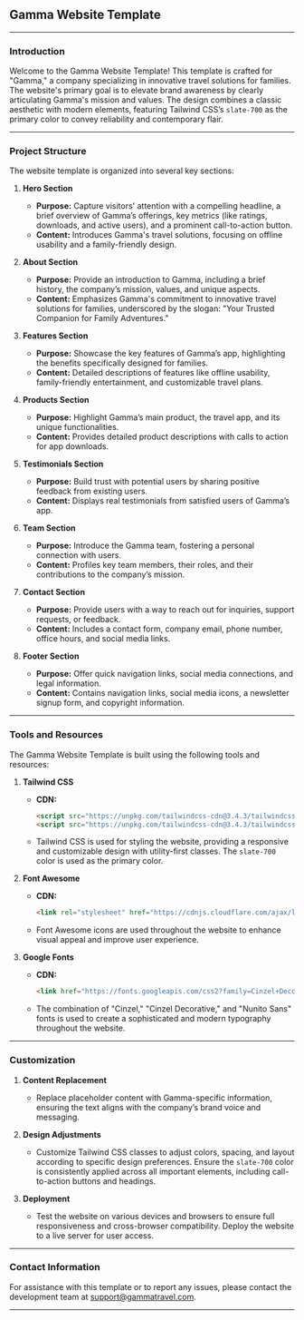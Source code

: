 ## Gamma Website Template

---

### Introduction

Welcome to the Gamma Website Template! This template is crafted for "Gamma," a company specializing in innovative travel solutions for families. The website's primary goal is to elevate brand awareness by clearly articulating Gamma's mission and values. The design combines a classic aesthetic with modern elements, featuring Tailwind CSS’s `slate-700` as the primary color to convey reliability and contemporary flair.

---

### Project Structure

The website template is organized into several key sections:

1. **Hero Section**
   - **Purpose:** Capture visitors' attention with a compelling headline, a brief overview of Gamma’s offerings, key metrics (like ratings, downloads, and active users), and a prominent call-to-action button.
   - **Content:** Introduces Gamma's travel solutions, focusing on offline usability and a family-friendly design.

2. **About Section**
   - **Purpose:** Provide an introduction to Gamma, including a brief history, the company’s mission, values, and unique aspects.
   - **Content:** Emphasizes Gamma's commitment to innovative travel solutions for families, underscored by the slogan: "Your Trusted Companion for Family Adventures."

3. **Features Section**
   - **Purpose:** Showcase the key features of Gamma’s app, highlighting the benefits specifically designed for families.
   - **Content:** Detailed descriptions of features like offline usability, family-friendly entertainment, and customizable travel plans.

4. **Products Section**
   - **Purpose:** Highlight Gamma’s main product, the travel app, and its unique functionalities.
   - **Content:** Provides detailed product descriptions with calls to action for app downloads.

5. **Testimonials Section**
   - **Purpose:** Build trust with potential users by sharing positive feedback from existing users.
   - **Content:** Displays real testimonials from satisfied users of Gamma’s app.

6. **Team Section**
   - **Purpose:** Introduce the Gamma team, fostering a personal connection with users.
   - **Content:** Profiles key team members, their roles, and their contributions to the company’s mission.

7. **Contact Section**
   - **Purpose:** Provide users with a way to reach out for inquiries, support requests, or feedback.
   - **Content:** Includes a contact form, company email, phone number, office hours, and social media links.

8. **Footer Section**
   - **Purpose:** Offer quick navigation links, social media connections, and legal information.
   - **Content:** Contains navigation links, social media icons, a newsletter signup form, and copyright information.

---

### Tools and Resources

The Gamma Website Template is built using the following tools and resources:

1. **Tailwind CSS**
   - **CDN:**
     ```html
     <script src="https://unpkg.com/tailwindcss-cdn@3.4.3/tailwindcss.js"></script>
     <script src="https://unpkg.com/tailwindcss-cdn@3.4.3/tailwindcss-with-all-plugins.js"></script>
     ```
   - Tailwind CSS is used for styling the website, providing a responsive and customizable design with utility-first classes. The `slate-700` color is used as the primary color.

2. **Font Awesome**
   - **CDN:**
     ```html
     <link rel="stylesheet" href="https://cdnjs.cloudflare.com/ajax/libs/font-awesome/6.6.0/css/all.min.css" integrity="sha512-Kc323vGBEqzTmouAECnVceyQqyqdsSiqLQISBL29aUW4U/M7pSPA/gEUZQqv1cwx4OnYxTxve5UMg5GT6L4JJg==" crossorigin="anonymous" referrerpolicy="no-referrer" />
     ```
   - Font Awesome icons are used throughout the website to enhance visual appeal and improve user experience.

3. **Google Fonts**
   - **CDN:**
     ```html
     <link href="https://fonts.googleapis.com/css2?family=Cinzel+Decorative:wght@400;700;900&family=Cinzel:wght@400..900&family=Nunito+Sans:ital,opsz,wght@0,6..12,200..1000;1,6..12,200..1000&display=swap" rel="stylesheet">
     ```
   - The combination of "Cinzel," "Cinzel Decorative," and "Nunito Sans" fonts is used to create a sophisticated and modern typography throughout the website.

---

### Customization

1. **Content Replacement**
   - Replace placeholder content with Gamma-specific information, ensuring the text aligns with the company’s brand voice and messaging.

2. **Design Adjustments**
   - Customize Tailwind CSS classes to adjust colors, spacing, and layout according to specific design preferences. Ensure the `slate-700` color is consistently applied across all important elements, including call-to-action buttons and headings.

3. **Deployment**
   - Test the website on various devices and browsers to ensure full responsiveness and cross-browser compatibility. Deploy the website to a live server for user access.

---

### Contact Information

For assistance with this template or to report any issues, please contact the development team at [support@gammatravel.com](mailto:support@gammatravel.com).

---
